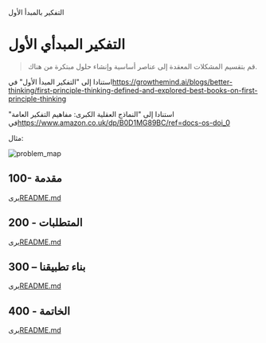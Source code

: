 التفكير بالمبدأ الأول

# التفكير المبدأي الأول

> قم بتقسيم المشكلات المعقدة إلى عناصر أساسية وإنشاء حلول مبتكرة من هناك.

استنادا إلى "التفكير المبدأ الأول" في<https://growthemind.ai/blogs/better-thinking/first-principle-thinking-defined-and-explored-best-books-on-first-principle-thinking>

استنادا إلى "النماذج العقلية الكبرى: مفاهيم التفكير العامة" في<https://www.amazon.co.uk/dp/B0D1MG89BC/ref=docs-os-doi_0>

مثال:

![problem_map](https://github.com/user-attachments/assets/f50f9b5f-b06c-4065-b609-5d81443a992f)

## 100- مقدمة

يرى[README.md](./100/README.md)

## 200 - المتطلبات

يرى[README.md](./200/README.md)

## 300 – بناء تطبيقنا

يرى[README.md](./300/README.md)

## 400 - الخاتمة

يرى[README.md](./400/README.md)
